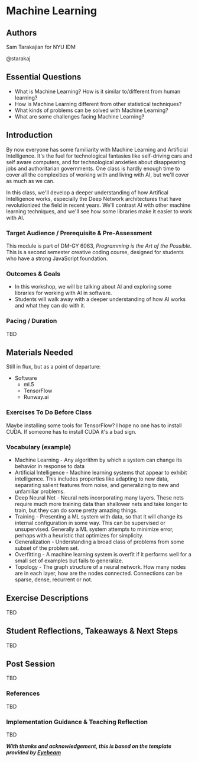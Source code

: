 # Machine Learning

## Authors
Sam Tarakajian for NYU IDM

@starakaj

## Essential Questions
- What is Machine Learning? How is it similar to/different from human learning?
- How is Machine Learning different from other statistical techniques?
- What kinds of problems can be solved with Machine Learning?
- What are some challenges facing Machine Learning?

## Introduction
By now everyone has some familiarity with Machine Learning and Artificial Intelligence. It's the fuel for technological fantasies like self-driving cars and self aware computers, and for technological anxieties about disappearing jobs and authoritarian governments. One class is hardly enough time to cover all the complexities of working with and living with AI, but we'll cover as much as we can.

In this class, we'll develop a deeper understanding of how Artifical Intelligence works, especially the Deep Network architectures that have revolutionized the field in recent years. We'll contrast AI with other machine learning techniques, and we'll see how some libraries make it easier to work with AI.

### Target Audience / Prerequisite & Pre-Assessment
This module is part of DM-GY 6063, _Programming is the Art of the Possible_. This is a second semester creative coding course, designed for students who have a strong JavaScript foundation.

### Outcomes & Goals
* In this workshop, we will be talking about AI and exploring some libraries for working with AI in software.
* Students will walk away with a deeper understanding of how AI works and what they can do with it.

### Pacing / Duration
TBD

## Materials Needed
Still in flux, but as a point of departure:
- Software
    - ml.5
    - TensorFlow
    - Runway.ai

### Exercises To Do Before Class
Maybe installing some tools for TensorFlow? I hope no one has to install CUDA. If someone has to install CUDA it's a bad sign.

### Vocabulary (example)
* Machine Learning - Any algorithm by which a system can change its behavior in response to data
* Artificial Intelligence - Machine learning systems that appear to exhibit intelligence. This includes properties like adapting to new data, separating salient features from noise, and generalizing to new and unfamiliar problems.
* Deep Neural Net - Neural nets incorporating many layers. These nets require much more training data than shallower nets and take longer to train, but they can do some pretty amazing things.
* Training - Presenting a ML system with data, so that it will change its internal configuration in some way. This can be supervised or unsupervised. Generally a ML system attempts to minimize error, perhaps with a heuristic that optimizes for simplicity.
* Generalization - Understanding a broad class of problems from some subset of the problem set.
* Overfitting - A machine learning system is overfit if it performs well for a small set of examples but fails to generalize.
* Topology - The graph structure of a neural network. How many nodes are in each layer, how are the nodes connected. Connections can be sparse, dense, recurrent or not.

## Exercise Descriptions
TBD

## Student Reflections, Takeaways & Next Steps
TBD

## Post Session
TBD

### References
TBD

### Implementation Guidance & Teaching Reflection  
TBD

***With thanks and acknowledgement, this is based on the template provided by [Eyebeam](https://github.com/eyebeam/curriculum/blob/master/TEMPLATE.md)***